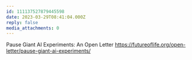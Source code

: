 ```yaml
---
id: 111137527879445598
date: 2023-03-29T08:41:04.000Z
reply: false
media_attachments: 0
---
```


Pause Giant AI Experiments: An Open Letter https://futureoflife.org/open-letter/pause-giant-ai-experiments/ 

